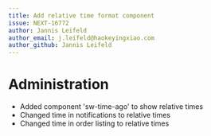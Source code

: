 ```yaml
---
title: Add relative time format component
issue: NEXT-16772
author: Jannis Leifeld
author_email: j.leifeld@haokeyingxiao.com 
author_github: Jannis Leifeld
---
```

# Administration
* Added component 'sw-time-ago' to show relative times
* Changed time in notifications to relative times
* Changed time in order listing to relative times
